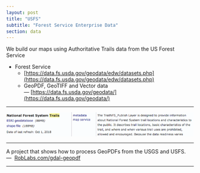 ```yaml
---
layout: post
title: "USFS"
subtitle: "Forest Service Enterprise Data"
section: data
---
```


We build our maps using Authoritative Trails data from the US Forest Service

* Forest Service
  *  [https://data.fs.usda.gov/geodata/edw/datasets.php](https://data.fs.usda.gov/geodata/edw/datasets.php)
  * GeoPDF, GeoTIFF and Vector data — [https://data.fs.usda.gov/geodata/](https://data.fs.usda.gov/geodata/)


---

![](images/ccd923c2.png)

---

A project that shows how to process GeoPDFs from the USGS and USFS. —  [RobLabs.com/gdal-geopdf](https://roblabs.com/gdal-geopdf/)

---
